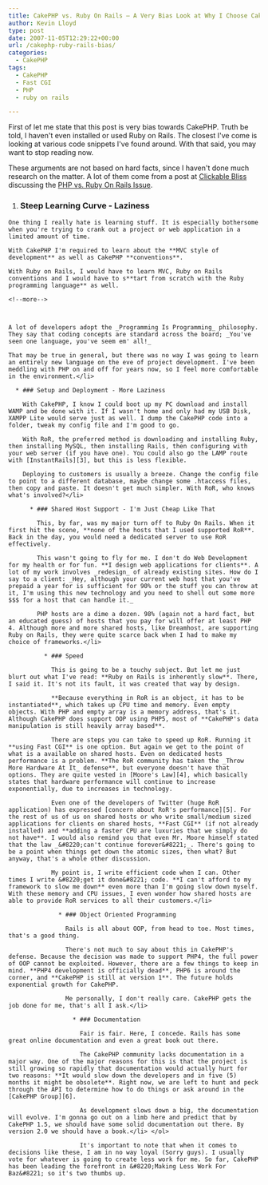 ```yaml
---
title: CakePHP vs. Ruby On Rails – A Very Bias Look at Why I Choose CakePHP
author: Kevin Lloyd
type: post
date: 2007-11-05T12:29:22+00:00
url: /cakephp-ruby-rails-bias/
categories:
  - CakePHP
tags:
  - CakePHP
  - Fast CGI
  - PHP
  - ruby on rails

---
```

First of let me state that this post is very bias towards CakePHP. Truth be told, I haven't even installed or used Ruby on Rails. The closest I've come is looking at various code snippets I've found around. With that said, you may want to stop reading now.

These arguments are not based on hard facts, since I haven't done much research on the matter. A lot of them come from a post at [Clickable Bliss][1] discussing the [PHP vs. Ruby On Rails Issue][2].

  1. ### Steep Learning Curve - Laziness

    One thing I really hate is learning stuff. It is especially bothersome when you're trying to crank out a project or web application in a limited amount of time.

    With CakePHP I'm required to learn about the **MVC style of development** as well as CakePHP **conventions**.

    With Ruby on Rails, I would have to learn MVC, Ruby on Rails conventions and I would have to s**tart from scratch with the Ruby programming language** as well.

    <!--more-->



    A lot of developers adopt the _Programming Is Programming_ philosophy. They say that coding concepts are standard across the board; _You've seen one language, you've seem em' all!_

    That may be true in general, but there was no way I was going to learn an entirely new language on the eve of project development. I've been meddling with PHP on and off for years now, so I feel more comfortable in the environment.</li>

      * ### Setup and Deployment - More Laziness

        With CakePHP, I know I could boot up my PC download and install WAMP and be done with it. If I wasn't home and only had my USB Disk, XAMPP Lite would serve just as well. I dump the CakePHP code into a folder, tweak my config file and I'm good to go.

        With RoR, the preferred method is downloading and installing Ruby, then installing MySQL, then installing Rails, then configuring with your web server (if you have one). You could also go the LAMP route with [InstantRails][3], but this is less flexible.

        Deploying to customers is usually a breeze. Change the config file to point to a different database, maybe change some .htaccess files, then copy and paste. It doesn't get much simpler. With RoR, who knows what's involved?</li>

          * ### Shared Host Support - I'm Just Cheap Like That

            This, by far, was my major turn off to Ruby On Rails. When it first hit the scene, **none of the hosts that I used supported RoR**. Back in the day, you would need a dedicated server to use RoR effectively.

            This wasn't going to fly for me. I don't do Web Development for my health or for fun. **I design web applications for clients**. A lot of my work involves _redesign_ of already existing sites. How do I say to a client: _Hey, although your current web host that you've prepaid a year for is sufficient for 90% or the stuff you can throw at it, I'm using this new technology and you need to shell out some more $$$ for a host that can handle it._

            PHP hosts are a dime a dozen. 98% (again not a hard fact, but an educated guess) of hosts that you pay for will offer at least PHP 4. Although more and more shared hosts, like Dreamhost, are supporting Ruby on Rails, they were quite scarce back when I had to make my choice of frameworks.</li>

              * ### Speed

                This is going to be a touchy subject. But let me just blurt out what I've read: **Ruby on Rails is inherently slow**. There, I said it. It's not its fault, it was created that way by design.

                **Because everything in RoR is an object, it has to be instantiated**, which takes up CPU time and memory. Even empty objects. With PHP and empty array is a memory address, that's it. Although CakePHP does support OOP using PHP5, most of **CakePHP's data manipulation is still heavily array based**.

                There are steps you can take to speed up RoR. Running it **using Fast CGI** is one option. But again we get to the point of what is a available on shared hosts. Even on dedicated hosts performance is a problem. **The RoR community has taken the _Throw More Hardware At It_ defense**, but everyone doesn't have that options. They are quite vested in [Moore's Law][4], which basically states that hardware performance will continue to increase exponentially, due to increases in technology.

                Even one of the developers of Twitter (huge RoR application) has expressed [concern about RoR's performance][5]. For the rest of us of us on shared hosts or who write small/medium sized applications for clients on shared hosts, **Fast CGI** (if not already installed) and **adding a faster CPU are luxuries that we simply do not have**. I would also remind you that even Mr. Moore himself stated that the law _&#8220;can't continue forever&#8221;_. There's going to be a point when things get down the atomic sizes, then what? But anyway, that's a whole other discussion.

                My point is, I write efficient code when I can. Other times I write &#8220;get it done&#8221; code. **I can't afford to my framework to slow me down** even more than I'm going slow down myself. With these memory and CPU issues, I even wonder how shared hosts are able to provide RoR services to all their customers.</li>

                  * ### Object Oriented Programming

                    Rails is all about OOP, from head to toe. Most times, that's a good thing.

                    There's not much to say about this in CakePHP's defense. Because the decision was made to support PHP4, the full power of OOP cannot be exploited. However, there are a few things to keep in mind. **PHP4 development is officially dead**, PHP6 is around the corner, and **CakePHP is still at version 1**. The future holds exponential growth for CakePHP.

                    Me personally, I don't really care. CakePHP gets the job done for me, that's all I ask.</li>

                      * ### Documentation

                        Fair is fair. Here, I concede. Rails has some great online documentation and even a great book out there.

                        The CakePHP community lacks documentation in a major way. One of the major reasons for this is that the project is still growing so rapidly that documentation would actually hurt for two reasons: **It would slow down the developers and in five (5) months it might be obsolete**. Right now, we are left to hunt and peck through the API to determine how to do things or ask around in the [CakePHP Group][6].

                        As development slows down a big, the documentation will evolve. I'm gonna go out on a limb here and predict that by CakePHP 1.5, we should have some solid documentation out there. By version 2.0 we should have a book.</li> </ol>

                        It's important to note that when it comes to decisions like these, I am in no way loyal (Sorry guys). I usually vote for whatever is going to create less work for me. So far, CakePHP has been leading the forefront in &#8220;Making Less Work For Baz&#8221; so it's two thumbs up.

 [1]: http://blog.clickablebliss.com/
 [2]: http://blog.clickablebliss.com/2005/12/27/php-vs-ruby-on-rails-part-3/
 [3]: http://wiki.rubyonrails.org/rails/pages/InstantRails
 [4]: http://en.wikipedia.org/wiki/Moore's_law
 [5]: http://www.radicalbehavior.com/5-question-interview-with-twitter-developer-alex-payne/
 [6]: http://groups.google.com/group/cake-php